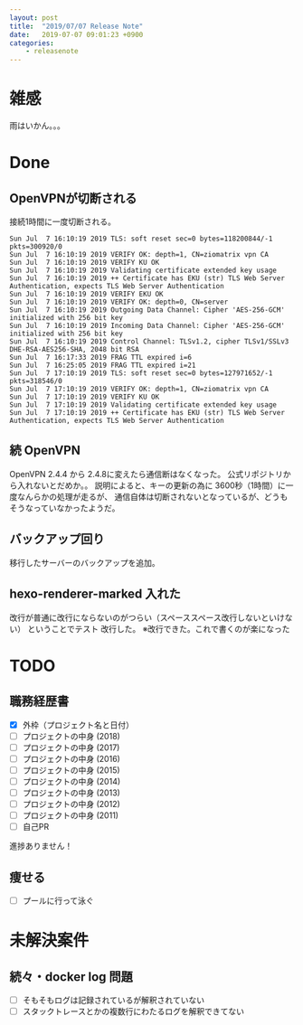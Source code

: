 ```yaml
---
layout: post
title:  "2019/07/07 Release Note"
date:   2019-07-07 09:01:23 +0900
categories:
    - releasenote
---
```

# 雑感

雨はいかん。。。

# Done

## OpenVPNが切断される

接続1時間に一度切断される。

```
Sun Jul  7 16:10:19 2019 TLS: soft reset sec=0 bytes=118200844/-1 pkts=300920/0
Sun Jul  7 16:10:19 2019 VERIFY OK: depth=1, CN=ziomatrix vpn CA
Sun Jul  7 16:10:19 2019 VERIFY KU OK
Sun Jul  7 16:10:19 2019 Validating certificate extended key usage
Sun Jul  7 16:10:19 2019 ++ Certificate has EKU (str) TLS Web Server Authentication, expects TLS Web Server Authentication
Sun Jul  7 16:10:19 2019 VERIFY EKU OK
Sun Jul  7 16:10:19 2019 VERIFY OK: depth=0, CN=server
Sun Jul  7 16:10:19 2019 Outgoing Data Channel: Cipher 'AES-256-GCM' initialized with 256 bit key
Sun Jul  7 16:10:19 2019 Incoming Data Channel: Cipher 'AES-256-GCM' initialized with 256 bit key
Sun Jul  7 16:10:19 2019 Control Channel: TLSv1.2, cipher TLSv1/SSLv3 DHE-RSA-AES256-SHA, 2048 bit RSA
Sun Jul  7 16:17:33 2019 FRAG TTL expired i=6
Sun Jul  7 16:25:05 2019 FRAG TTL expired i=21
Sun Jul  7 17:10:19 2019 TLS: soft reset sec=0 bytes=127971652/-1 pkts=318546/0
Sun Jul  7 17:10:19 2019 VERIFY OK: depth=1, CN=ziomatrix vpn CA
Sun Jul  7 17:10:19 2019 VERIFY KU OK
Sun Jul  7 17:10:19 2019 Validating certificate extended key usage
Sun Jul  7 17:10:19 2019 ++ Certificate has EKU (str) TLS Web Server Authentication, expects TLS Web Server Authentication
```

## 続 OpenVPN

OpenVPN 2.4.4 から 2.4.8に変えたら通信断はなくなった。
公式リポジトリから入れないとだめか。。
説明によると、キーの更新の為に 3600秒（1時間）に一度なんらかの処理が走るが、
通信自体は切断されないとなっているが、どうもそうなっていなかったようだ。

## バックアップ回り

移行したサーバーのバックアップを追加。

## hexo-renderer-marked 入れた

改行が普通に改行にならないのがつらい（スペーススペース改行しないといけない）
ということでテスト
改行した。
※改行できた。これで書くのが楽になった

# TODO 

## 職務経歴書

- [x] 外枠（プロジェクト名と日付）
- [ ] プロジェクトの中身 (2018)
- [ ] プロジェクトの中身 (2017)
- [ ] プロジェクトの中身 (2016)
- [ ] プロジェクトの中身 (2015)
- [ ] プロジェクトの中身 (2014)
- [ ] プロジェクトの中身 (2013)
- [ ] プロジェクトの中身 (2012)
- [ ] プロジェクトの中身 (2011)
- [ ] 自己PR

進捗ありません！

## 痩せる

- [ ] プールに行って泳ぐ

# 未解決案件

## 続々・docker log 問題

- [ ] そもそもログは記録されているが解釈されていない
- [ ] スタックトレースとかの複数行にわたるログを解釈できてない
